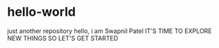 # hello-world
just another repository
hello, i am Swapnil Patel
IT'S TIME TO EXPLORE NEW THINGS SO LET'S GET STARTED
